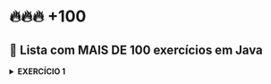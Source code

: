 # :fire::fire::fire: +100

## :gem: Lista com MAIS DE 100 exercícios em Java

<details>
  <summary><strong>EXERCÍCIO 1</strong></summary><br />
    <div>
      :large_blue_circle: Sistema de contagem de vendas <a href="teste.html"> </a>
      <p> <br />
        :pushpin:Adicionando uma relação de vendas no sistema, onde são separadas e somados os valores das vendas maiores de $2.000 <br /><br />
        Utilizando: <br />
        :small_blue_diamond: Scanner <br />
        :small_blue_diamond: For <br />
        :small_blue_diamond: While <br />
        :small_blue_diamond: if <br />
        :small_blue_diamond: Vetores <br />
      <p>
        :o: <a href="https://github.com/9reis/100Exercicios-Java/tree/ex1/Exercicio1/src/exercicio1" > COD EX1 </a>
    </div>
</details>

